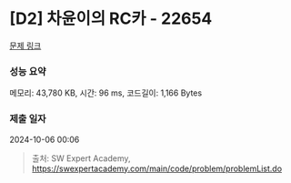 # [D2] 차윤이의 RC카 - 22654 

[문제 링크](https://swexpertacademy.com/main/code/problem/problemDetail.do?contestProbId=AZIx55YKpg0DFAQP) 

### 성능 요약

메모리: 43,780 KB, 시간: 96 ms, 코드길이: 1,166 Bytes

### 제출 일자

2024-10-06 00:06



> 출처: SW Expert Academy, https://swexpertacademy.com/main/code/problem/problemList.do
